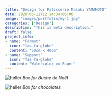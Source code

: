 ```yaml
---
title: "Design for Patisserie Masaki YAMAMOTO"
date: 2020-05-12T12:14:34+06:00
image: "images/portfolio/my-1.jpg"
categories: ["Design"]
description: "This is meta description."
draft: false
project_info:
- name: "Format"
  icon: "fas fa-globe"
  content: "50cm x 40cm"
- name: "Support"
  icon: "fas fa-globe"
  content: "Watercolor on Paper"
---
```


![heller](/images/portfolio/my-2.jpg)
*Box for Buche de Noël*  

![heller](/images/portfolio/my-3.jpg)
*Box for chocolates*
